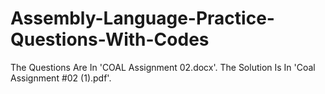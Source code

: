 # Assembly-Language-Practice-Questions-With-Codes

The Questions Are In 'COAL Assignment 02.docx'.
The Solution Is In 'Coal Assignment #02 (1).pdf'.
